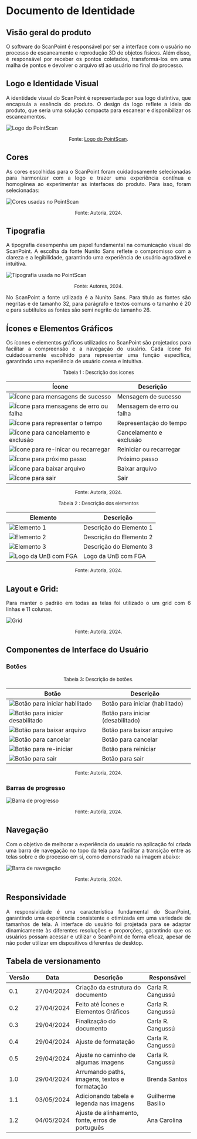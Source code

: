 # Documento de Identidade

## Visão geral do produto
<p style="text-align: justify;"> O software do ScanPoint é responsável por ser a interface com o usuário  no processo de escaneamento e reprodução 3D de objetos físicos. Além disso, é responsável por receber os pontos coletados, transformá-los em uma malha de pontos e devolver o arquivo stl ao usuário no final do processo. </p>

## Logo e Identidade Visual
<p style="text-align: justify;"> A identidade visual do ScanPoint é representada por sua logo distintiva, que encapsula a essência do produto. O design da logo reflete a ideia do produto, que seria uma solução compacta para escanear e disponibilizar os escaneamentos. </p>

![Logo do PointScan](../assets/identidade/scanpoint-logo.png)
<font size="2"><p style="text-align: center">Fonte: [Logo do PointScan](https://www.canva.com).</p></font>

## Cores
<p style="text-align: justify;"> As cores escolhidas para o ScanPoint foram cuidadosamente selecionadas para harmonizar com a logo e trazer uma experiência contínua e homogênea ao experimentar as interfaces do produto. Para isso, foram selecionadas: </p>

![Cores usadas no PointScan](../assets/identidade/cores.png)
<font size="2"><p style="text-align: center">Fonte: Autoria, 2024.</p></font>

## Tipografia
<p style="text-align: justify;"> A tipografia desempenha um papel fundamental na comunicação visual do ScanPoint. A escolha da fonte Nunito Sans reflete o compromisso com a clareza e a legibilidade, garantindo uma experiência de usuário agradável e intuitiva. </p>

![Tipografia usada no PointScan](../assets/identidade/tipografia.png)
<font size="2"><p style="text-align: center">Fonte: Autores, 2024.</p></font>

<p style="text-align: justify;"> No ScanPoint a fonte utilizada é a Nunito Sans. Para título as fontes são negritas e de tamanho 32, para parágrafo e textos comuns o tamanho é 20 e para subtítulos as fontes são semi negrito de tamanho 26. </p>

## Ícones e Elementos Gráficos
<p style="text-align: justify;"> Os ícones e elementos gráficos utilizados no ScanPoint são projetados para facilitar a compreensão e a navegação do usuário. Cada ícone foi cuidadosamente escolhido para representar uma função específica, garantindo uma experiência de usuário coesa e intuitiva. </p>

<font size="2"><p style="text-align: center">Tabela 1 : Descrição dos ícones</p></font>

| Ícone | Descrição |
| --- | --- |
| ![Ícone para mensagens de sucesso](../assets/identidade/check.png) | Mensagem de sucesso |
| ![Ícone para mensagens de erro ou falha](../assets/identidade/x.png) | Mensagem de erro ou falha |
| ![Ícone para representar o tempo](../assets/identidade/time.png) | Representação do tempo |
| ![Ícone para cancelamento e exclusão](../assets/identidade/xx.png) | Cancelamento e exclusão |
| ![Ícone para re-inicar ou recarregar](../assets/identidade/reload.png) | Reiniciar ou recarregar |
| ![Ícone para próximo passo](../assets/identidade/v.png) | Próximo passo |
| ![Ícone para baixar arquivo](../assets/identidade/baixar.png) | Baixar arquivo |
| ![Ícone para sair](../assets/identidade/sair.png) | Sair |

<font size="2"><p style="text-align: center">Fonte: Autoria, 2024.</p></font>


<font size="2"><p style="text-align: center">Tabela 2 : Descrição dos elementos</p></font>

| Elemento | Descrição |
| --- | --- |
| ![Elemento 1](../assets/identidade/elemento1.png) | Descrição do Elemento 1 |
| ![Elemento 2](../assets/identidade/elemento2.png) | Descrição do Elemento 2 |
| ![Elemento 3](../assets/identidade/elemento3.png) | Descrição do Elemento 3 |
| ![Logo da UnB com FGA](../assets/identidade/unb-fga.png) | Logo da UnB com FGA |

<font size="2"><p style="text-align: center">Fonte: Autoria, 2024.</p></font>

## Layout e Grid:

<p style="text-align: justify;"> Para manter o padrão em todas as telas foi utilizado o um grid com 6 linhas e 11 colunas. </p>

![Grid](../assets/identidade/grid.png)

<font size="2"><p style="text-align: center">Fonte: Autoria, 2024.</p></font>

## Componentes de Interface do Usuário

### Botões

<font size="2"><p style="text-align: center">Tabela 3: Descrição de botões.</p></font>

| Botão | Descrição |
| --- | --- |
| ![Botão para iniciar habilitado](../assets/identidade/botao-iniciar1.png) | Botão para iniciar (habilitado) |
| ![Botão para iniciar desabilitado](../assets/identidade/botao-iniciar2.png) | Botão para iniciar (desabilitado) |
| ![Botão para baixar arquivo](../assets/identidade/botao-baixar.png) | Botão para baixar arquivo |
| ![Botão para cancelar](../assets/identidade/botao-cancelar.png) | Botão para cancelar |
| ![Botão para re-iniciar](../assets/identidade/botao-reload.png) | Botão para reiniciar |
| ![Botão para sair](../assets/identidade/botao-sair.png) | Botão para sair |

<font size="2"><p style="text-align: center">Fonte: Autoria, 2024.</p></font>

### Barras de progresso

![Barra de progresso](../assets/identidade/barra-de-carregamento.png)

<font size="2"><p style="text-align: center">Fonte: Autoria, 2024.</p></font>

## Navegação

<p style="text-align: justify;"> Com o objetivo de melhorar a experiência do usuário na aplicação foi criada uma barra de navegação no topo da tela para facilitar a transição entre as telas sobre e do processo em si, como demonstrado na imagem abaixo: </p>

![Barra de navegação](../assets/identidade/nav-bar.png)

<font size="2"><p style="text-align: center">Fonte: Autoria, 2024.</p></font>

## Responsividade

<p style="text-align: justify;"> A responsividade é uma característica fundamental do ScanPoint, garantindo uma experiência consistente e otimizada em uma variedade de tamanhos de tela. A interface do usuário foi projetada para se adaptar dinamicamente às diferentes resoluções e proporções, garantindo que os usuários possam acessar e utilizar o ScanPoint de forma eficaz, apesar de não poder utilizar em dispositivos diferentes de desktop. </p>

## Tabela de versionamento

| Versão| Data | Descrição | Responsável|
|-------|------|-----------|------------|
| 0.1 | 27/04/2024 | Criação da estrutura do documento | Carla R. Cangussú |
| 0.2 | 27/04/2024 | Feito até Ícones e Elementos Gráficos | Carla R. Cangussú |
| 0.3 | 29/04/2024 | Finalização do documento | Carla R. Cangussú |
| 0.4 | 29/04/2024 | Ajuste de formatação | Carla R. Cangussú |
| 0.5 | 29/04/2024 | Ajuste no caminho de algumas imagens | Carla R. Cangussú |
| 1.0 | 29/04/2024 | Arrumando paths, imagens, textos e formatação | Brenda Santos |
| 1.1 | 03/05/2024 | Adicionando tabela e legenda nas imagens | Guilherme Basilio |
| 1.2 | 04/05/2024 | Ajuste de alinhamento, fonte, erros de português | Ana Carolina |